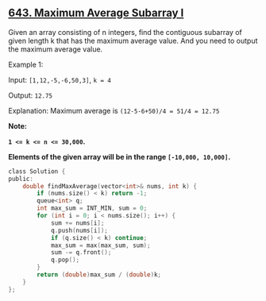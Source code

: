 ## [643. Maximum Average Subarray I](https://leetcode.com/problems/maximum-average-subarray-i/#/description)

Given an array consisting of n integers, find the contiguous subarray of given length k that has the maximum average value. And you need to output the maximum average value.

Example 1:

Input: `[1,12,-5,-6,50,3]`, `k = 4`

Output: `12.75`

Explanation: Maximum average is `(12-5-6+50)/4 = 51/4 = 12.75`

**Note:**

**`1 <= k <= n <= 30,000`.**

**Elements of the given array will be in the range `[-10,000, 10,000]`.**

```c
class Solution {
public:
    double findMaxAverage(vector<int>& nums, int k) {
        if (nums.size() < k) return -1;
        queue<int> q;
        int max_sum = INT_MIN, sum = 0;
        for (int i = 0; i < nums.size(); i++) {
            sum += nums[i];
            q.push(nums[i]);
            if (q.size() < k) continue;
            max_sum = max(max_sum, sum);
            sum -= q.front();
            q.pop();
        }
        return (double)max_sum / (double)k;
    }
};
```
